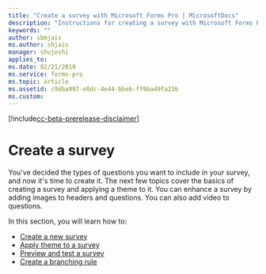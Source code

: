 ```yaml
---
title: "Create a survey with Microsoft Forms Pro | MicrosoftDocs"
description: "Instructions for creating a survey with Microsoft Forms Pro"
keywords: ""
author: sbmjais
ms.author: shjais
manager: shujoshi
applies_to: 
ms.date: 02/21/2019
ms.service: forms-pro
ms.topic: article
ms.assetid: c9dba997-e8dc-4e44-bbeb-ff9ba49fa23b
ms.custom: 
---
```


[!include[cc-beta-prerelease-disclaimer](includes/cc-beta-prerelease-disclaimer.md)]

# Create a survey

You've decided the types of questions you want to include in your survey, and now it's time to create it. The next few topics cover the basics of creating a survey and applying a theme to it. You can enhance a survey by adding images to headers and questions. You can also add video to questions.

In this section, you will learn how to:

- [Create a new survey](create-new-survey.md)
- [Apply theme to a survey](apply-theme.md)  
- [Preview and test a survey](preview-test-survey.md)
- [Create a branching rule](create-branching-rule.md)


